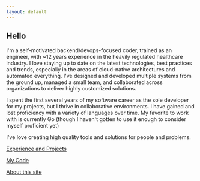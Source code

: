 ```yaml
---
layout: default
---
```

## Hello

I'm a self-motivated backend/devops-focused coder, trained as an engineer, with ~12 years experience in the heavily regulated healthcare industry. I love staying up to date on the latest technologies, best practices and trends, especially in the areas of cloud-native architectures and automated everything. I've designed and developed multiple systems from the ground up, managed a small team, and collaborated across organizations to deliver highly customized solutions.

I spent the first several years of my software career as the sole developer for my projects, but I thrive in collaborative environments. I have gained and lost proficiency with a variety of languages over time. My favorite to work with is currently Go (though I haven't gotten to use it enough to consider myself proficient yet)

I've love creating high quality tools and solutions for people and problems.

[Experience and Projects](/experience)

[My Code](/codes)

[About this site](/about)
